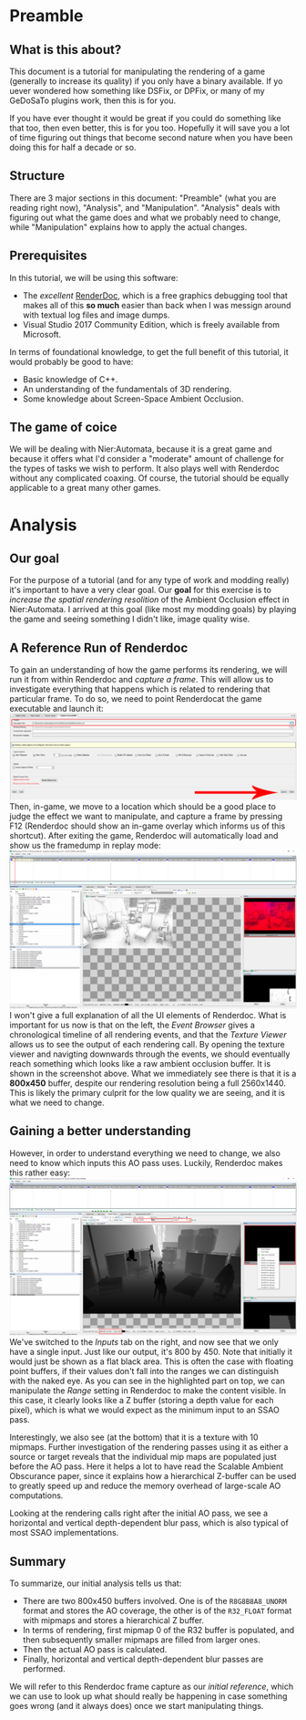 # Preamble

## What is this about?
This document is a tutorial for manipulating the rendering of a game (generally to increase its quality) if you only have a binary available. If yo uever wondered how something like DSFix, or DPFix, or many of my GeDoSaTo plugins work, then this is for you.

If you have ever thought it would be great if you could do something like that too, then even better, this is for you too. Hopefully it will save you a lot of time figuring out things that become second nature when you have been doing this for half a decade or so.

## Structure
There are 3 major sections in this document: "Preamble" (what you are reading right now), "Analysis", and "Manipulation". "Analysis" deals with figuring out what the game does and what we probably need to change, while "Manipulation" explains how to apply the actual changes. 

## Prerequisites
In this tutorial, we will be using this software:
* The *excellent* [RenderDoc](https://renderdoc.org/), which is a free graphics debugging tool that makes all of this **so much** easier than back when I was messign around with textual log files and image dumps.
* Visual Studio 2017 Community Edition, which is freely available from Microsoft.

In terms of foundational knowledge, to get the full benefit of this tutorial, it would probably be good to have:
* Basic knowledge of C++.
* An understanding of the fundamentals of 3D rendering.
* Some knowledge about Screen-Space Ambient Occlusion. 

## The game of coice
We will be dealing with Nier:Automata, because it is a great game and because it offers what I'd consider a "moderate" amount of challenge for the types of tasks we wish to perform. It also plays well with Renderdoc without any complicated coaxing. Of course, the tutorial should be equally applicable to a great many other games.

# Analysis

## Our goal
For the purpose of a tutorial (and for any type of work and modding really) it's important to have a very clear goal. Our **goal** for this exercise is to *increase the spatial rendering resolition* of the Ambient Occlusion effect in Nier:Automata. I arrived at this goal (like most my modding goals) by playing the game and seeing something I didn't like, image quality wise.

## A Reference Run of Renderdoc
To gain an understanding of how the game performs its rendering, we will run it from within Renderdoc and *capture a frame*.
This will allow us to investigate everything that happens which is related to rendering that particular frame. To do so, we need to point Renderdocat the game executable and launch it:
![Image](img/01_renderdoc_capture.png?raw=true)
Then, in-game, we move to a location which should be a good place to judge the effect we want to manipulate, and capture a frame by pressing F12 (Renderdoc should show an in-game overlay which informs us of this shortcut). After exiting the game, Renderdoc will automatically load and show us the framedump in replay mode:
![Image](img/02_renderdoc_ao_pass.png?raw=true)
I won't give a full explanation of all the UI elements of Renderdoc. What is important for us now is that on the left, the *Event Browser* gives a chronological timeline of all rendering events, and that the *Texture Viewer* allows us to see the output of each rendering call. By opening the texture viewer and navigting downwards through the events, we should eventually reach something which looks like a raw ambient occlusion buffer. It is shown in the screenshot above. What we immediately see there is that it is a **800x450** buffer, despite our rendering resolution being a full 2560x1440. This is likely the primary culprit for the low quality we are seeing, and it is what we need to change.

## Gaining a better understanding

However, in order to understand everything we need to change, we also need to know which inputs this AO pass uses. Luckily, Renderdoc makes this rather easy:
![Image](img/03_renderdoc_ao_inputs.png?raw=true)
We've switched to the *Inputs* tab on the right, and now see that we only have a single input. Just like our output, it's 800 by 450. Note that initially it would just be shown as a flat black area. This is often the case with floating point buffers, if their values don't fall into the ranges we can distinguish with the naked eye. As you can see in the highlighted part on top, we can manipulate the *Range* setting in Renderdoc to make the content visible. In this case, it clearly looks like a Z buffer (storing a depth value for each pixel), which is what we would expect as the minimum input to an SSAO pass.

Interestingly, we also see (at the bottom) that it is a texture with 10 mipmaps. Further investigation of the rendering passes using it as either a source or target reveals that the individual mip maps are populated just before the AO pass. Here it helps a lot to have read the Scalable Ambient Obscurance paper, since it explains how a hierarchical Z-buffer can be used to greatly speed up and reduce the memory overhead of large-scale AO computations.

Looking at the rendering calls right after the initial AO pass, we see a horizontal and vertical depth-dependent blur pass, which is also typical of most SSAO implementations.

## Summary

To summarize, our initial analysis tells us that:
* There are two 800x450 buffers involved. One is of the `R8G8B8A8_UNORM` format and stores the AO coverage, the other is of the `R32_FLOAT` format with mipmaps and stores a hierarchical Z buffer.
* In terms of rendering, first mipmap 0 of the R32 buffer is populated, and then subsequently smaller mipmaps are filled from larger ones.
* Then the actual AO pass is calculated.
* Finally, horizontal and vertical depth-dependent blur passes are performed.

We will refer to this Renderdoc frame capture as our *initial reference*, which we can use to look up what should really be happening in case something goes wrong (and it always does) once we start manipulating things.
